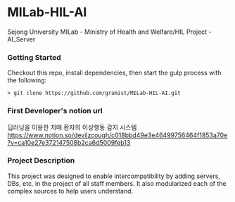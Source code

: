 # MILab-HIL-AI
Sejong University MILab -  Ministry of Health and Welfare/HIL Project - AI_Server

### Getting Started
Checkout this repo, install dependencies, then start the gulp process with the following:
```
> git clone https://github.com/gramist/MILab-HIL-AI.git
```

### First Developer's notion url
딥러닝을 이용한 치매 환자의 이상행동 감지 시스템
<https://www.notion.so/devilzcough/c018bbd49e3e46499756464f1853a70e?v=ca10e27e372147508b2ca6d5009feb13>

### Project Description
This project was designed to enable intercompatibility by adding servers, DBs, etc. in the project of all staff members.
It also modularized each of the complex sources to help users understand.
